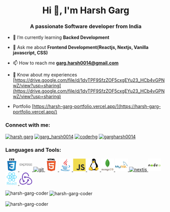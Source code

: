<h1 align="center">Hi 👋, I'm Harsh Garg</h1>
<h3 align="center">A passionate Software developer from India</h3>



- 🌱 I’m currently learning **Backed Development**

- 💬 Ask me about **Frontend Development(Reactjs, Nextjs, Vanilla javascript, CSS)**

- 📫 How to reach me **garg.harsh0014@gmail.com**

- 📄 Know about my experiences [https://drive.google.com/file/d/1dvTPF9SfzZOF5cxgEYu23_HCb4vGPNwZ/view?usp=sharing](https://drive.google.com/file/d/1dvTPF9SfzZOF5cxgEYu23_HCb4vGPNwZ/view?usp=sharing)
- Portfolio [https://harsh-garg-portfolio.vercel.app/](https://harsh-garg-portfolio.vercel.app/)

<h3 align="left">Connect with me:</h3>
<p align="left">
<a href="https://linkedin.com/in/harsh garg" target="blank"><img align="center" src="https://raw.githubusercontent.com/rahuldkjain/github-profile-readme-generator/master/src/images/icons/Social/linked-in-alt.svg" alt="harsh garg" height="30" width="40" /></a>
<a href="https://www.hackerrank.com/garg_harsh0014" target="blank"><img align="center" src="https://raw.githubusercontent.com/rahuldkjain/github-profile-readme-generator/master/src/images/icons/Social/hackerrank.svg" alt="garg_harsh0014" height="30" width="40" /></a>
<a href="https://www.leetcode.com/coderhg" target="blank"><img align="center" src="https://raw.githubusercontent.com/rahuldkjain/github-profile-readme-generator/master/src/images/icons/Social/leet-code.svg" alt="coderhg" height="30" width="40" /></a>
<a href="https://auth.geeksforgeeks.org/user/gargharsh0014" target="blank"><img align="center" src="https://raw.githubusercontent.com/rahuldkjain/github-profile-readme-generator/master/src/images/icons/Social/geeks-for-geeks.svg" alt="gargharsh0014" height="30" width="40" /></a>
</p>

<h3 align="left">Languages and Tools:</h3>
<p align="left"> <a href="https://www.w3schools.com/css/" target="_blank" rel="noreferrer"> <img src="https://raw.githubusercontent.com/devicons/devicon/master/icons/css3/css3-original-wordmark.svg" alt="css3" width="40" height="40"/> </a> <a href="https://expressjs.com" target="_blank" rel="noreferrer"> <img src="https://raw.githubusercontent.com/devicons/devicon/master/icons/express/express-original-wordmark.svg" alt="express" width="40" height="40"/> </a> <a href="https://git-scm.com/" target="_blank" rel="noreferrer"> <img src="https://www.vectorlogo.zone/logos/git-scm/git-scm-icon.svg" alt="git" width="40" height="40"/> </a> <a href="https://www.w3.org/html/" target="_blank" rel="noreferrer"> <img src="https://raw.githubusercontent.com/devicons/devicon/master/icons/html5/html5-original-wordmark.svg" alt="html5" width="40" height="40"/> </a> <a href="https://www.java.com" target="_blank" rel="noreferrer"> <img src="https://raw.githubusercontent.com/devicons/devicon/master/icons/java/java-original.svg" alt="java" width="40" height="40"/> </a> <a href="https://developer.mozilla.org/en-US/docs/Web/JavaScript" target="_blank" rel="noreferrer"> <img src="https://raw.githubusercontent.com/devicons/devicon/master/icons/javascript/javascript-original.svg" alt="javascript" width="40" height="40"/> </a> <a href="https://www.linux.org/" target="_blank" rel="noreferrer"> <img src="https://raw.githubusercontent.com/devicons/devicon/master/icons/linux/linux-original.svg" alt="linux" width="40" height="40"/> </a> <a href="https://www.mongodb.com/" target="_blank" rel="noreferrer"> <img src="https://raw.githubusercontent.com/devicons/devicon/master/icons/mongodb/mongodb-original-wordmark.svg" alt="mongodb" width="40" height="40"/> </a> <a href="https://www.mysql.com/" target="_blank" rel="noreferrer"> <img src="https://raw.githubusercontent.com/devicons/devicon/master/icons/mysql/mysql-original-wordmark.svg" alt="mysql" width="40" height="40"/> </a> <a href="https://nextjs.org/" target="_blank" rel="noreferrer"> <img src="https://cdn.worldvectorlogo.com/logos/nextjs-2.svg" alt="nextjs" width="40" height="40"/> </a> <a href="https://nodejs.org" target="_blank" rel="noreferrer"> <img src="https://raw.githubusercontent.com/devicons/devicon/master/icons/nodejs/nodejs-original-wordmark.svg" alt="nodejs" width="40" height="40"/> </a> <a href="https://reactjs.org/" target="_blank" rel="noreferrer"> <img src="https://raw.githubusercontent.com/devicons/devicon/master/icons/react/react-original-wordmark.svg" alt="react" width="40" height="40"/> </a> <a href="https://redux.js.org" target="_blank" rel="noreferrer"> <img src="https://raw.githubusercontent.com/devicons/devicon/master/icons/redux/redux-original.svg" alt="redux" width="40" height="40"/> </a> </p>

<p><img align="left" src="https://github-readme-stats.vercel.app/api/top-langs?username=harsh-garg-coder&show_icons=true&locale=en&layout=compact" alt="harsh-garg-coder" /></p>

<p>&nbsp;<img align="center" src="https://github-readme-stats.vercel.app/api?username=harsh-garg-coder&show_icons=true&locale=en" alt="harsh-garg-coder" /></p>

<p><img align="center" src="https://github-readme-streak-stats.herokuapp.com/?user=harsh-garg-coder&" alt="harsh-garg-coder" /></p>
